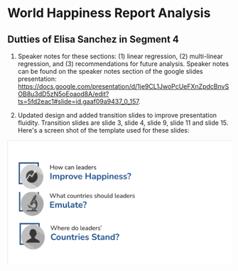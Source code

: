 # World Happiness Report Analysis

## Dutties of Elisa Sanchez in Segment 4

1. Speaker notes for these sections: (1) linear regression, (2) multi-linear regression, and (3) recommendations for future analysis. Speaker notes can be found on the speaker notes section of the google slides presentation: https://docs.google.com/presentation/d/1je9CL1JwoPcUeFXnZpdcBnvSOB8u3dD5zN5oEoaod8A/edit?ts=5fd2eac1#slide=id.gaaf09a9437_0_157. 

2. Updated design and added transition slides to improve presentation fluidity. Transition slides are slide 3, slide 4, slide 9, slide 11 and slide 15. Here's a screen shot of the template used for these slides: 

![](Transition_slides.png)

